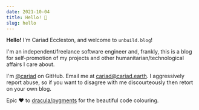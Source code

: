 ```yaml
---
date: 2021-10-04
title: Hello! 👋
slug: hello
---
```


**Hello!** I'm Cariad Eccleston, and welcome to `unbuild.blog`!

I'm an independent/freelance software engineer and, frankly, this is a blog for self-promotion of my projects and other humanitarian/technological affairs I care about.

I'm [@cariad](https://github.com/cariad) on GitHub. Email me at [cariad@cariad.earth](mailto:cariad@cariad.earth). I aggressively report abuse, so if you want to disagree with me discourteously then retort on your own blog.

Epic ❤️ to [dracula/pygments](https://github.com/dracula/pygments/) for the beautiful code colouring.
